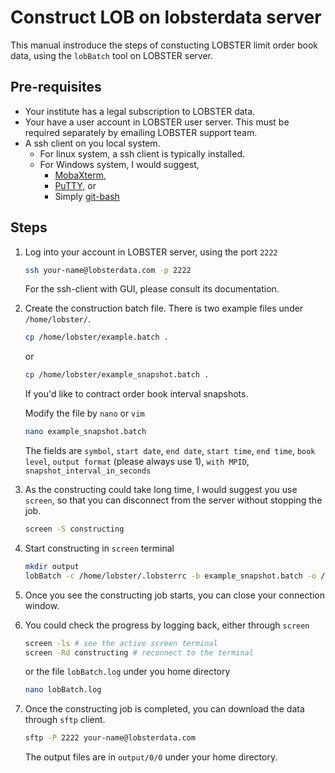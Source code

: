 # Construct LOB on lobsterdata server
This manual instroduce the steps of constucting LOBSTER limit order book data, using the `lobBatch` tool on LOBSTER server.

## Pre-requisites
* Your institute has a legal subscription to LOBSTER data.
* Your have a user account in LOBSTER user server. This must be required separately by emailing LOBSTER support team.
* A ssh client on you local system.
    - For linux system, a ssh client is typically installed.
    - For Windows system, I would suggest,
        - [MobaXterm](https://mobaxterm.mobatek.net/), 
        - [PuTTY](https://www.putty.org/), or
        - Simply [git-bash](https://git-scm.com/downloads) 

## Steps
1. Log into your account in LOBSTER server, using the port `2222`
   ```bash
   ssh your-name@lobsterdata.com -p 2222
   ``` 
   For the ssh-client with GUI, please consult its documentation.
2. Create the construction batch file. There is two example files under `/home/lobster/`.
   ```bash
   cp /home/lobster/example.batch .
   ```
   or  
   ```bash
   cp /home/lobster/example_snapshot.batch .
   ```
   If you'd like to contract order book interval snapshots.
   
   Modify the file by `nano` or `vim`
   ```bash
   nano example_snapshot.batch
   ``` 
   The fields are `symbol`, `start date`, `end date`, `start time`, `end time`, `book level`, `output format` (please always use 1), `with MPID`, `snapshot_interval_in_seconds`
4. As the constructing could take long time, I would suggest you use `screen`, so that you can disconnect from the server without stopping the job.
   ```bash
   screen -S constructing
   ```
5. Start constructing in `screen` terminal
   ```bash
   mkdir output
   lobBatch -c /home/lobster/.lobsterrc -b example_snapshot.batch -o /home/your-name/output
   ```
6. Once you see the constructing job starts, you can close your connection window.
7. You could check the progress by logging back, either through `screen`
   ```bash
   screen -ls # see the active screen terminal
   screen -Rd constructing # reconnect to the terminal
   ```
   or the file `lobBatch.log` under you home directory
   ```bash
   nano lobBatch.log
   ```
8. Once the constructing job is completed, you can download the data through `sftp` client.
   ```bash
   sftp -P 2222 your-name@lobsterdata.com
   ```
   The output files are in `output/0/0` under your home directory.
